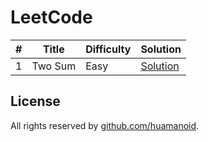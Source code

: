 # LeetCode

\# | Title | Difficulty | Solution
---|---|---|---
1 | Two Sum | Easy | [Solution](leetcode/1.%20Two%20Sum)



## License

All rights reserved by [github.com/huamanoid](https://github.com/huamanoid).
